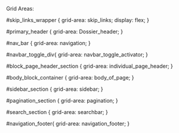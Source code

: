 Grid Areas:

#skip_links_wrapper {
  grid-area: skip_links;
  display: flex;
}


#primary_header {
  grid-area: Dossier_header;
}

#nav_bar {
  grid-area: navigation;
}

#navbar_toggle_div{
  grid-area: navbar_toggle_activator;
}

#block_page_header_section {
  grid-area: individual_page_header;
}

#body_block_container {
  grid-area: body_of_page;
}

#sidebar_section {
  grid-area: sidebar;
}

#pagination_section {
  grid-area: pagination;
}

#search_section {
  grid-area: searchbar;
}


#navigation_footer{
  grid-area: navigation_footer;
}
